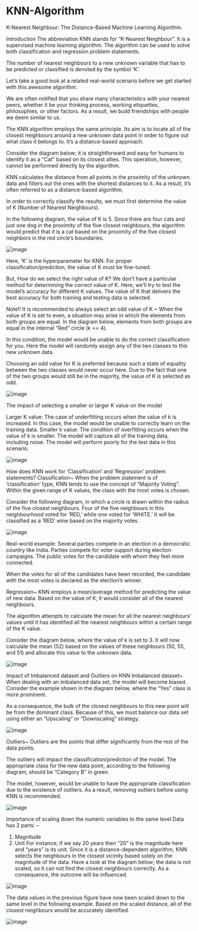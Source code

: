 # KNN-Algorithm

K-Nearest Neighbour: The Distance-Based Machine Learning Algorithm.

Introduction
The abbreviation KNN stands for “K-Nearest Neighbour”. It is a supervised machine learning algorithm. The algorithm can be used to solve both classification and regression problem statements.

The number of nearest neighbours to a new unknown variable that has to be predicted or classified is denoted by the symbol ‘K’.

Let’s take a good look at a related real-world scenario before we get started with this awesome algorithm.

We are often notified that you share many characteristics with your nearest peers, whether it be your thinking process, working etiquettes, philosophies, or other factors. As a result, we build friendships with people we deem similar to us.

The KNN algorithm employs the same principle. Its aim is to locate all of the closest neighbours around a new unknown data point in order to figure out what class it belongs to. It’s a distance-based approach.

Consider the diagram below; it is straightforward and easy for humans to identify it as a “Cat” based on its closest allies. This operation, however, cannot be performed directly by the algorithm.

KNN calculates the distance from all points in the proximity of the unknown data and filters out the ones with the shortest distances to it. As a result, it’s often referred to as a distance-based algorithm.

In order to correctly classify the results, we must first determine the value of K (Number of Nearest Neighbours).

In the following diagram, the value of K is 5. Since there are four cats and just one dog in the proximity of the five closest neighbours, the algorithm would predict that it is a cat based on the proximity of the five closest neighbors in the red circle’s boundaries.

![image](https://user-images.githubusercontent.com/92477493/141942191-3ff1588f-4eae-4be4-bffb-de77c5a1345c.png)


Here, ‘K’ is the hyperparameter for KNN. For proper classification/prediction, the value of K must be fine-tuned.

But, How do we select the right value of K?
We don’t have a particular method for determining the correct value of K. Here, we’ll try to test the model’s accuracy for different K values. The value of K that delivers the best accuracy for both training and testing data is selected.

Note!!
It is recommended to always select an odd value of K ~ 
When the value of K is set to even, a situation may arise in which the elements from both groups are equal. In the diagram below, elements from both groups are equal in the internal “Red” circle (k == 4).

In this condition, the model would be unable to do the correct classification for you. Here the model will randomly assign any of the two classes to this new unknown data.

Choosing an odd value for K is preferred because such a state of equality between the two classes would never occur here. Due to the fact that one of the two groups would still be in the majority, the value of K is selected as odd.

![image](https://user-images.githubusercontent.com/92477493/141942343-6c648753-2b2e-4a41-8a5a-43d9390fa81e.png)

The impact of selecting a smaller or larger K value on the model

Larger K value: The case of underfitting occurs when the value of k is increased. In this case, the model would be unable to correctly learn on the training data.
Smaller k value: The condition of overfitting occurs when the value of k is smaller. The model will capture all of the training data, including noise. The model will perform poorly for the test data in this scenario.

![image](https://user-images.githubusercontent.com/92477493/141942418-17691e5b-702b-4fdf-9d1c-ecb7902a5955.png)


How does KNN work for ‘Classification’ and ‘Regression’ problem statements?
Classification~
When the problem statement is of ‘classification’ type, KNN tends to use the concept of “Majority Voting”. Within the given range of K values, the class with the most votes is chosen.

Consider the following diagram, in which a circle is drawn within the radius of the five closest neighbours. Four of the five neighbours in this neighbourhood voted for ‘RED,’ while one voted for ‘WHITE.’ It will be classified as a ‘RED’ wine based on the majority votes.

![image](https://user-images.githubusercontent.com/92477493/141942506-d54c5a1b-adac-47ea-a881-e3992d46638d.png)

Real-world example:
Several parties compete in an election in a democratic country like India. Parties compete for voter support during election campaigns. The public votes for the candidate with whom they feel more connected.

When the votes for all of the candidates have been recorded, the candidate with the most votes is declared as the election’s winner.

Regression~
KNN employs a mean/average method for predicting the value of new data. Based on the value of K, it would consider all of the nearest neighbours.

The algorithm attempts to calculate the mean for all the nearest neighbours’ values until it has identified all the nearest neighbours within a certain range of the K value.

Consider the diagram below, where the value of k is set to 3. It will now calculate the mean (52) based on the values of these neighbours (50, 55, and 51) and allocate this value to the unknown data.

![image](https://user-images.githubusercontent.com/92477493/141942957-c0f9d0c4-bde4-4f53-bb61-3c28cc7bf50e.png)


Impact of Imbalanced dataset and Outliers on KNN
Imbalanced dataset~
When dealing with an imbalanced data set, the model will become biased. Consider the example shown in the diagram below, where the “Yes” class is more prominent.

As a consequence, the bulk of the closest neighbours to this new point will be from the dominant class. Because of this, we must balance our data set using either an “Upscaling” or “Downscaling” strategy.

![image](https://user-images.githubusercontent.com/92477493/141943059-fd3a513a-e59f-4ae9-b603-f6088a5f6fb5.png)


Outliers~
Outliers are the points that differ significantly from the rest of the data points.

The outliers will impact the classification/prediction of the model. The appropriate class for the new data point, according to the following diagram, should be “Category B” in green.

The model, however, would be unable to have the appropriate classification due to the existence of outliers. As a result, removing outliers before using KNN is recommended.

![image](https://user-images.githubusercontent.com/92477493/141943158-3a3c0c6a-00a7-4ab1-956b-47983e10d6e3.png)

Importance of scaling down the numeric variables to the same level
Data has 2 parts: –
1) Magnitude
2) Unit
For instance; if we say 20 years then “20” is the magnitude here and “years” is its unit.
Since it is a distance-dependent algorithm, KNN selects the neighbours in the closest vicinity based solely on the magnitude of the data.  Have a look at the diagram below; the data is not scaled, so it can not find the closest neighbours correctly.  As a consequence, the outcome will be influenced.

![image](https://user-images.githubusercontent.com/92477493/141943237-58a84849-aac1-4dd7-8470-123467377109.png)

The data values in the previous figure have now been scaled down to the same level in the following example. Based on the scaled distance, all of the closest neighbours would be accurately identified.

![image](https://user-images.githubusercontent.com/92477493/141943300-06891b20-dd99-4eeb-a299-3e1f1b9dd916.png)



